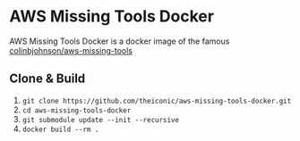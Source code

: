 # AWS Missing Tools Docker
AWS Missing Tools Docker is a docker image of the famous [colinbjohnson/aws-missing-tools](https://github.com/colinbjohnson/aws-missing-tools)

## Clone & Build
1. `git clone https://github.com/theiconic/aws-missing-tools-docker.git`
2. `cd aws-missing-tools-docker`
3. `git submodule update --init --recursive`
4. `docker build --rm .`
